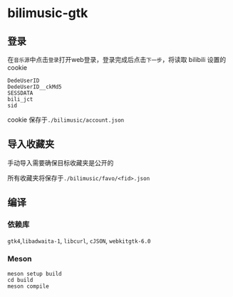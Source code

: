 # bilimusic-gtk

## 登录
在``音乐源``中点击``登录``打开web登录，登录完成后点击``下一步``，将读取 bilibili 设置的 cookie
``````cookie
DedeUserID
DedeUserID__ckMd5
SESSDATA
bili_jct
sid
``````
cookie 保存于``./bilimusic/account.json``

## 导入收藏夹
手动导入需要确保目标收藏夹是公开的

所有收藏夹将保存于``./bilimusic/favo/<fid>.json``

## 编译
### 依赖库
``gtk4``,``libadwaita-1``, ``libcurl``, ``cJSON``, ``webkitgtk-6.0``

### Meson
``````shell
meson setup build
cd build
meson compile
``````
